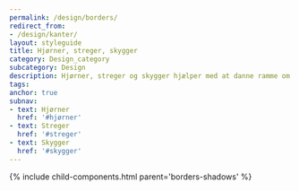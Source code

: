 ```yaml
---
permalink: /design/borders/
redirect_from:
- /design/kanter/
layout: styleguide
title: Hjørner, streger, skygger
category: Design_category
subcategory: Design
description: Hjørner, streger og skygger hjælper med at danne ramme om indhold på siden.
tags: 
anchor: true
subnav:
- text: Hjørner
  href: '#hjørner'
- text: Streger
  href: '#streger'
- text: Skygger
  href: '#skygger'
---
```


{% include child-components.html parent='borders-shadows' %}

